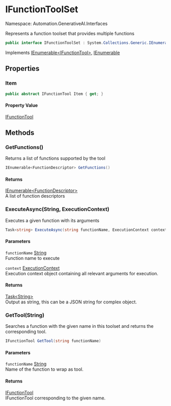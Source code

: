 # IFunctionToolSet

Namespace: Automation.GenerativeAI.Interfaces

Represents a function toolset that provides multiple functions

```csharp
public interface IFunctionToolSet : System.Collections.Generic.IEnumerable`1[[Automation.GenerativeAI.Interfaces.IFunctionTool, GenerativeAI, Version=1.0.8639.289, Culture=neutral, PublicKeyToken=null]], System.Collections.IEnumerable
```

Implements [IEnumerable&lt;IFunctionTool&gt;](https://docs.microsoft.com/en-us/dotnet/api/system.collections.generic.ienumerable-1), [IEnumerable](https://docs.microsoft.com/en-us/dotnet/api/system.collections.ienumerable)

## Properties

### **Item**

```csharp
public abstract IFunctionTool Item { get; }
```

#### Property Value

[IFunctionTool](./automation.generativeai.interfaces.ifunctiontool.md)<br>

## Methods

### **GetFunctions()**

Returns a list of functions supported by the tool

```csharp
IEnumerable<FunctionDescriptor> GetFunctions()
```

#### Returns

[IEnumerable&lt;FunctionDescriptor&gt;](https://docs.microsoft.com/en-us/dotnet/api/system.collections.generic.ienumerable-1)<br>
A list of function descriptors

### **ExecuteAsync(String, ExecutionContext)**

Executes a given function with its arguments

```csharp
Task<string> ExecuteAsync(string functionName, ExecutionContext context)
```

#### Parameters

`functionName` [String](https://docs.microsoft.com/en-us/dotnet/api/system.string)<br>
Function name to execute

`context` [ExecutionContext](./automation.generativeai.interfaces.executioncontext.md)<br>
Execution context object containing all relevant arguments for execution.

#### Returns

[Task&lt;String&gt;](https://docs.microsoft.com/en-us/dotnet/api/system.threading.tasks.task-1)<br>
Output as string, this can be a JSON string for complex object.

### **GetTool(String)**

Searches a function with the given name in this toolset and returns the 
 corresponding tool.

```csharp
IFunctionTool GetTool(string functionName)
```

#### Parameters

`functionName` [String](https://docs.microsoft.com/en-us/dotnet/api/system.string)<br>
Name of the function to wrap as tool.

#### Returns

[IFunctionTool](./automation.generativeai.interfaces.ifunctiontool.md)<br>
IFunctionTool corresponding to the given name.

